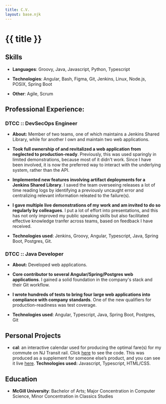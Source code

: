 ```yaml
---
title: C.V.
layout: base.njk
---
```


# {{ title }}

## Skills

* **Languages**: Groovy, Java, Javascript, Python, Typescript

* **Technologies**: Angular, Bash, Figma, Git, Jenkins, Linux, Node.js, POSIX, Spring Boot

* **Other**: Agile, Scrum

## Professional Experience:

### DTCC :: DevSecOps Engineer

* **About:** Member of two teams, one of which maintains a Jenkins Shared Library, while for another I own and maintain two web applications.

* **Took full ownership of and revitalized a web application from neglected to production-ready**. Previously, this was used sparingly in limited demonstrations, because most of it didn't work. Since I have been involved, it is now the preferred way to interact with the underlying system, rather than the API.

* **Implemented new features involving artifact deployments for a Jenkins Shared Library**. I saved the team overseeing releases a lot of time reading logs by identifying a previously uncaught error and centralizing relevant information releated to the failure(s). 

* **I gave multiple live demonstrations of my work and am invited to do so regularly by colleagues**. I put a lot of effort into presentations, and this has not only improved my public speaking skills but also facilitated effective knowledge tranfer across teams, based on feedback I have received.

* **Technologies used**: Jenkins, Groovy, Angular, Typescript, Java, Spring Boot, Postgres, Git.

### DTCC :: Java Developer

* **About:** Developed web applications.

* **Core contributor to several Angular/Spring/Postgres web applications**. I gained a solid foundation in the company's stack and their Git workflow.

* **I wrote hundreds of tests to bring four large web applications into compliance with company standards**. One of the new qualifiers for production-readiness was test coverage.

* **Technologies used**: Angular, Typescript, Java, Spring Boot, Postgres, Git

## Personal Projects

* **cal**: an interactive calendar used for producing the optimal fare(s) for my commute on NJ Transit rail. Click [here](https://github.com/rgibbons-dev/cal) to see the code. This was produced as a supplement for someone else’s product, and you can see it live [here](https://clevercommute.com/njt-ticket-picker/). **Technologies used:** Javascript, Typescript, HTML/CSS.

## Education

* **McGill University**: Bachelor of Arts; Major Concentration in Computer Science, Minor Concentration in Classics Studies